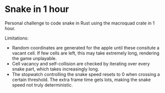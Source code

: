 # Snake in 1 hour

Personal challenge to code snake in Rust using the macroquad crate in 1 hour.

Limitations:
- Random coordinates are generated for the apple until these consitute a vacant cell. If few cells are left, this may take extremely long, rendering the game unplayable.
- Cell vacancy and self-collision are checked by iterating over every snake part, which takes increasingly long.
- The stopwatch controlling the snake speed resets to 0 when crossing a certain threshold. The extra frame time gets lots, making the snake speed not truly deterministic.
